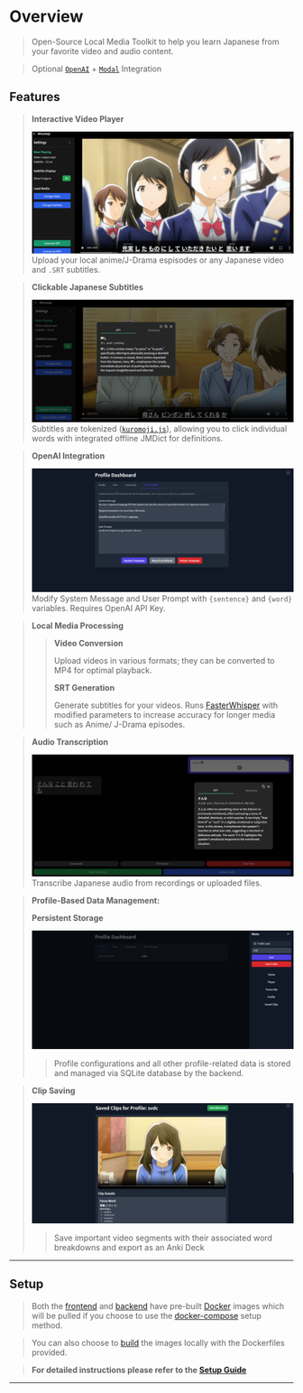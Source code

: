# Overview

> Open-Source Local Media Toolkit to help you learn Japanese from your favorite video and audio content.

> Optional [`OpenAI`](https://platform.openai.com/docs/overview) + [`Modal`](https://modal.com) Integration

## Features

> **Interactive Video Player**
>
> ![alt-text](example_imgs/player.png)
> Upload your local anime/J-Drama espisodes or any Japanese video and `.SRT` subtitles.

> **Clickable Japanese Subtitles**
>
> ![alt-text](example_imgs/word_dialog.png)
> Subtitles are tokenized ([`kuromoji.js`](https://github.com/takuyaa/kuromoji.js)), allowing you to click individual words with
> integrated offline JMDict for definitions.

> **OpenAI Integration**
>
> ![alt-text](example_imgs/gpt_template.png)
> Modify System Message and User Prompt with `{sentence}` and `{word}` variables.
> Requires OpenAI API Key.

> **Local Media Processing**
>
> > **Video Conversion**
> >
> > Upload videos in various formats; they can be converted to MP4 for optimal playback.
> >
> > **SRT Generation**
> >
> > Generate subtitles for your videos. Runs [FasterWhisper](https://github.com/SYSTRAN/faster-whisper) with modified parameters to increase accuracy for longer media such as Anime/ J-Drama episodes.

> **Audio Transcription**
>
> ![alt-text](example_imgs/transcription.png)
> Transcribe Japanese audio from recordings or uploaded files.

> **Profile-Based Data Management:**
>
> **Persistent Storage**
>
> ![alt-img](example_imgs/profile.png)
>
> > Profile configurations and all other profile-related data is stored and managed via SQLite database by the backend.

> **Clip Saving**
>
> ![alt-img](example_imgs/clips.png)
>
> > Save important video segments with their associated word breakdowns and export as an Anki Deck

---

## Setup

> Both the [frontend](https://github.com/svdC1/mirumoji_open_front) and [backend](https://github.com/svdC1/mirumoji_open_api) have pre-built [Docker](https://www.docker.com/) images which will be pulled if you choose to use the [docker-compose](https://docs.docker.com/compose/) setup method.

> You can also choose to [build](https://docs.docker.com/build/) the images locally with the Dockerfiles provided.

> **For detailed instructions please refer to the [Setup Guide](https://github.com/svdC1/mirumoji/wiki/Setup-Guide)**

---

